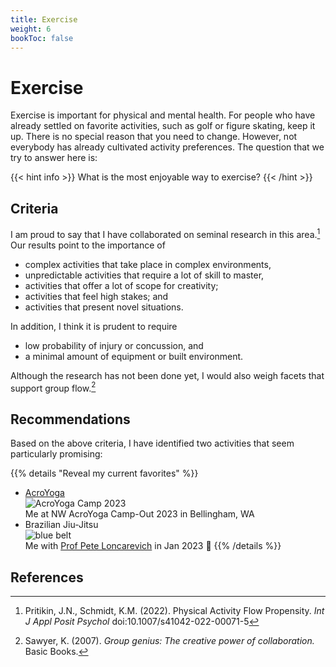 ```yaml
---
title: Exercise
weight: 6
bookToc: false
---
```


# Exercise

Exercise is important for physical and mental health.  For people who
have already settled on favorite activities, such as golf or figure
skating, keep it up. There is no special reason that you need to
change.  However, not everybody has already cultivated activity
preferences. The question that we try to answer here is:

{{< hint info >}}
What is the most enjoyable way to exercise?
{{< /hint >}}

## Criteria

I am proud to say that I have collaborated on seminal research in this area.[^pritikin2022]
Our results point to the importance of

- complex activities that take place in complex environments,
- unpredictable activities that require a lot of skill to master,
- activities that offer a lot of scope for creativity;
- activities that feel high stakes; and
- activities that present novel situations.

In addition, I think it is prudent to require
- low probability of injury or concussion, and
- a minimal amount of equipment or built environment.

Although the research has not been done yet, I would also weigh facets that support group flow.[^sawyer2007]

## Recommendations

Based on the above criteria, I have identified two activities that seem particularly promising:

{{% details "Reveal my current favorites" %}}
- [AcroYoga](https://www.acroyoga.org/)  
![AcroYoga Camp 2023](acroyogacamp-2023.webp)  
Me at NW AcroYoga Camp-Out 2023 in Bellingham, WA
- Brazilian Jiu-Jitsu  
![blue belt](blue.webp)  
Me with [Prof Pete Loncarevich](https://en.wikipedia.org/wiki/Pete_Loncarevich#Brazilian_Jiu-Jitsu) in Jan 2023 🥋
{{% /details %}}

## References

[^pritikin2022]: Pritikin, J.N., Schmidt, K.M. (2022). Physical Activity Flow Propensity. *Int J Appl Posit Psychol* doi:10.1007/s41042-022-00071-5

[^sawyer2007]: Sawyer, K. (2007). *Group genius: The creative power of collaboration.* Basic Books.